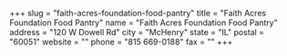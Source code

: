 +++
slug = "faith-acres-foundation-food-pantry"
title = "Faith Acres Foundation Food Pantry"
name = "Faith Acres Foundation Food Pantry"
address = "120 W Dowell Rd"
city = "McHenry"
state = "IL"
postal = "60051"
website = ""
phone = "815 669-0188"
fax = ""
+++
